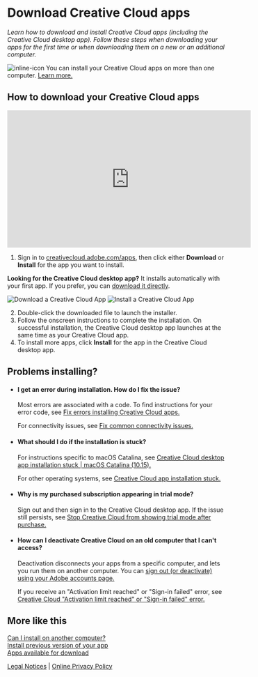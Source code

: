 # Download Creative Cloud apps

*Learn how to download and install Creative Cloud apps (including the Creative Cloud desktop app). Follow these steps when downloading your apps for the first time or when downloading them on a new or an additional computer.*

![inline-icon](https://helpx.adobe.com/content/dam/help/en/download-install/using/download-creative-cloud-apps/jcr_content/main-pars/image/new-link-out-icon.png) You can install your Creative Cloud apps on more than one computer. [Learn more.](https://helpx.adobe.com/download-install/using/install-apps-number-of-computers.html)

## How to download your Creative Cloud apps

<iframe width="560" height="315" src="https://www.youtube.com/embed/62aoINkgUf0" frameborder="0" allow="accelerometer; autoplay; clipboard-write; encrypted-media; gyroscope; picture-in-picture" allowfullscreen></iframe>

1. Sign in to [creativecloud.adobe.com/apps](https://creativecloud.adobe.com/apps/all/desktop?promoid=3X72B2M4&mv=other), then click either **Download** or **Install** for the app you want to install. 

  **Looking for the Creative Cloud desktop app?** It installs automatically with your first app. If you prefer, you can [download it directly](https://creativecloud.adobe.com/apps/download/creative-cloud). 

  ![Download a Creative Cloud App](https://helpx.adobe.com/content/dam/help/en/download-install/using/download-creative-cloud-apps/jcr_content/main-pars/procedure/proc_par/step_384527407/step_par/multi_column/col-50-50-c1/image/download-apps-resized.png) ![Install a Creative Cloud App](https://helpx.adobe.com/content/dam/help/en/download-install/using/download-creative-cloud-apps/jcr_content/main-pars/procedure/proc_par/step_384527407/step_par/multi_column/col-50-50-c2/image/install-apps-final.png)
  
2. Double-click the downloaded file to launch the installer.
3. Follow the onscreen instructions to complete the installation. 
  On successful installation, the Creative Cloud desktop app launches at the same time as your Creative Cloud app.
4. To install more apps, click **Install** for the app in the Creative Cloud desktop app.

## Problems installing?

* #### I get an error during installation. How do I fix the issue?
	Most errors are associated with a code. To find instructions for your error code, see [Fix errors installing Creative Cloud apps.](https://helpx.adobe.com/creative-cloud/kb/troubleshoot-download-install-logs.html)

	For connectivity issues, see [Fix common connectivity issues.](https://helpx.adobe.com/download-install/kb/common-network-connectivity-issues.html)

* #### What should I do if the installation is stuck?
	For instructions specific to macOS Catalina, see [Creative Cloud desktop app installation stuck | macOS Catalina (10.15).](https://helpx.adobe.com/creative-cloud/kb/creative-cloud-desktop-app-installation-stuck.html)

	For other operating systems, see [Creative Cloud app installation stuck.](https://helpx.adobe.com/creative-cloud/kb/stop-responding-downloading-apps.html)
  
* #### Why is my purchased subscription appearing in trial mode?
	Sign out and then sign in to the Creative Cloud desktop app. If the issue still persists, see [Stop Creative Cloud from showing trial mode after purchase. ](https://helpx.adobe.com/manage-account/kb/stop-creative-cloud-trial-mode-after-purchase.html)
  
* #### How can I deactivate Creative Cloud on an old computer that I can't access?
	Deactivation disconnects your apps from a specific computer, and lets you run them on another computer. You can [sign out (or deactivate) using your Adobe accounts page.](https://helpx.adobe.com/creative-cloud/kb/activation-limit-reached-creative-cloud.html#sign-out-account-page)

	If you receive an "Activation limit reached" or "Sign-in failed" error, see [Creative Cloud "Activation limit reached" or "Sign-in failed" error.](https://helpx.adobe.com/creative-cloud/kb/activation-limit-reached-creative-cloud.html)
  
## More like this

[Can I install on another computer?](https://helpx.adobe.com/download-install/using/install-apps-number-of-computers.html)  
[Install previous version of your app](https://helpx.adobe.com/download-install/using/install-previous-version.html)  
[Apps available for download](https://helpx.adobe.com/download-install/kb/download-availability.html) 


[Legal Notices](https://helpx.adobe.com/legal/legal-notices.html)   |   [Online Privacy Policy](https://www.adobe.com/privacy.html)